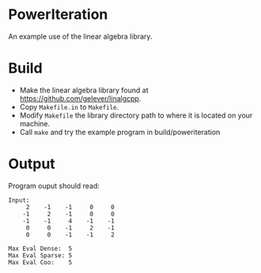 # PowerIteration
An example use of the linear algebra library.

# Build
* Make the linear algebra library found at https://github.com/gelever/linalgcpp.
* Copy ```Makefile.in``` to ```Makefile```.
* Modify ```Makefile``` the library directory path to where it is located on your machine.
* Call ```make``` and try the example program in build/poweriteration

# Output
Program ouput should read:
```
Input:
     2    -1    -1     0     0
    -1     2    -1     0     0
    -1    -1     4    -1    -1
     0     0    -1     2    -1
     0     0    -1    -1     2

Max Eval Dense:  5
Max Eval Sparse: 5
Max Eval Coo:    5
```
